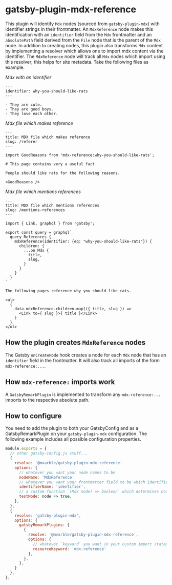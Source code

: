 # gatsby-plugin-mdx-reference

This plugin will identify `Mdx` nodes (sourced from `gatsby-plugin-mdx`) with identifier strings in their frontmatter.
An `MdxReference` node makes this identification with an `identifier` field from the `Mdx` frontmatter and an `absolutePath` field derived from the `File` node that is the parent of the `Mdx` node.
In addition to creating nodes, this plugin also transforms `Mdx` content by implementing a resolver which allows one to import mdx content via the identifier.
The `MdxReference` node will track all `Mdx` nodes which import using this resolver; this helps for site metadata.
Take the following files as example.


*Mdx with an identifier*

```mdx
---
identifier: why-you-should-like-rats
---

- They are cute.
- They are good boys.
- They love each other.
```

*Mdx file which makes reference*

```mdx
---
title: MDX file which makes reference
slug: /referer
---

import GoodReasons from 'mdx-reference:why-you-should-like-rats';

# This page contains very a useful fact

People should like rats for the following reasons.

<GoodReasons />
```

*Mdx file which mentions references*

```mdx
---
title: MDX file which mentions references
slug: /mentions-references
---

import { Link, graphql } from 'gatsby';

export const query = graphql`
  query References {
    mdxReference(identifier: {eq: "why-you-should-like-rats"}) {
      children: {
        ...on Mdx {
          title,
          slug,
        }
      }
    }
  }
`

The following pages reference why you should like rats.

<ul>
  { 
    data.mdxReference.children.map(({ title, slug }) => 
      <Link to={ slug }>{ title }</Link>
    )
  }
</ul>
```

## How the plugin creates `MdxReference` nodes

The Gatsby `onCreateNode` hook creates a node for each `Mdx` node that has an `identifier` field in the frontmatter.
It will also track all imports of the form `mdx-reference:...`.

## How `mdx-reference:` imports work

A `GatsbyRemarkPlugin` is implemented to transform any `mdx-reference:...` imports to the respective absolute path.

## How to configure

You need to add the plugin to both your GatsbyConfig and as a GatsbyRemarkPlugin on your `gatsby-plugin-mdx` configuration.
The following example includes all possible configuration properties.

```js
module.exports = {
  // other gatsby-config.js stuff...
  {
    resolve: '@mvarble/gatsby-plugin-mdx-reference'
    options: {
      // whatever you want your node names to be
      nodeName: 'MdxReference'
      // whatever you want your frontmatter field to be which identifies the node
      identifierName: 'identifier',
      // a custom function `(Mdx node) => boolean` which determines node production
      testNode: node => true,
    },
  },
  {
    resolve: 'gatsby-plugin-mdx',
    options: {
      gatsbyRemarkPlugins: {
        {
          resolve: '@mvarble/gatsby-plugin-mdx-reference',
          options: {
            // whatever `keyword` you want in your custom import statements
            resourceKeyword: 'mdx-reference'
          },
        },
      },
    }
  },
};
```

